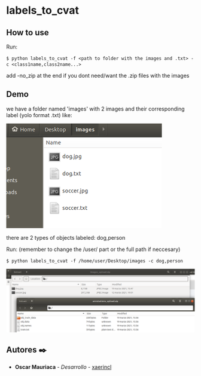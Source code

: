# labels_to_cvat


## How to use 

Run:
```
$ python labels_to_cvat -f <path to folder with the images and .txt> -c <class1name,class2name...> 
```
add -no_zip at the end if you dont need/want the .zip files with the images


## Demo

we have a folder named 'images' with 2 images and their corresponding label (yolo format .txt) like:




![tutorial_1](/github_images/img1.png)




there are 2 types of objects labeled: dog,person


Run: (remember to change the /user/ part or the full path if neccesary)
```
$ python labels_to_cvat -f /home/user/Desktop/images -c dog,person
```

![tutorial_2](/github_images/img2.png)




## Autores ✒️
* **Oscar Mauriaca** - *Desarrollo* - [xaerincl](https://github.com/xaerincl)
